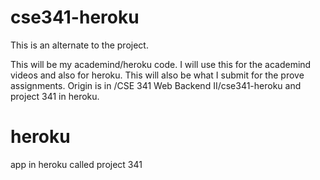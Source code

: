 # cse341-heroku
This is an alternate to the project.

This will be my academind/heroku code.  I will use this for the academind videos and also for heroku.  This will also be what I submit for the prove assignments.  Origin is in /CSE 341 Web Backend II/cse341-heroku    and project 341 in heroku.

# heroku
app in heroku called project 341
